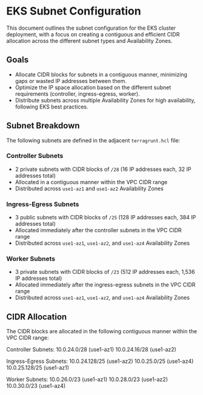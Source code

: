 # EKS Subnet Configuration

This document outlines the subnet configuration for the EKS cluster deployment, with a focus on creating a contiguous and efficient CIDR allocation across the different subnet types and Availability Zones.

## Goals

- Allocate CIDR blocks for subnets in a contiguous manner, minimizing gaps or wasted IP addresses between them.
- Optimize the IP space allocation based on the different subnet requirements (controller, ingress-egress, worker).
- Distribute subnets across multiple Availability Zones for high availability, following EKS best practices.

## Subnet Breakdown

The following subnets are defined in the adjacent `terragrunt.hcl` file:

### Controller Subnets
- 2 private subnets with CIDR blocks of `/28` (16 IP addresses each, 32 IP addresses total)
- Allocated in a contiguous manner within the VPC CIDR range
- Distributed across `use1-az1` and `use1-az2` Availability Zones

### Ingress-Egress Subnets
- 3 public subnets with CIDR blocks of `/25` (128 IP addresses each, 384 IP addresses total)
- Allocated immediately after the controller subnets in the VPC CIDR range
- Distributed across `use1-az1`, `use1-az2`, and `use1-az4` Availability Zones

### Worker Subnets
- 3 private subnets with CIDR blocks of `/23` (512 IP addresses each, 1,536 IP addresses total)
- Allocated immediately after the ingress-egress subnets in the VPC CIDR range
- Distributed across `use1-az1`, `use1-az2`, and `use1-az4` Availability Zones

## CIDR Allocation
The CIDR blocks are allocated in the following contiguous manner within the VPC CIDR range:

Controller Subnets:
10.0.24.0/28  (use1-az1)
10.0.24.16/28 (use1-az2)

Ingress-Egress Subnets:
10.0.24.128/25 (use1-az2)
10.0.25.0/25   (use1-az4)
10.0.25.128/25 (use1-az1)

Worker Subnets:
10.0.26.0/23 (use1-az1)
10.0.28.0/23 (use1-az2)
10.0.30.0/23 (use1-az4)
